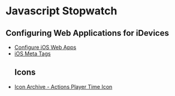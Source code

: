 <h1>Javascript Stopwatch</h1>

<h2>Configuring Web Applications for iDevices</h2>
<ul>
<li><a href="http://developer.apple.com/library/ios/#documentation/AppleApplications/Reference/SafariWebContent/ConfiguringWebApplications/ConfiguringWebApplications.html">Configure iOS Web Apps</a></li>
<li><a href="http://mobile.tutsplus.com/tutorials/iphone/iphone-web-app-meta-tags/">iOS Meta Tags</a></li>
</ul>
<ul>
<h2>Icons</h2>
<li><a href="http://www.iconarchive.com/show/oxygen-icons-by-oxygen-icons.org/Actions-player-time-icon.html">Icon Archive - Actions Player Time Icon</a></li>
</ul>